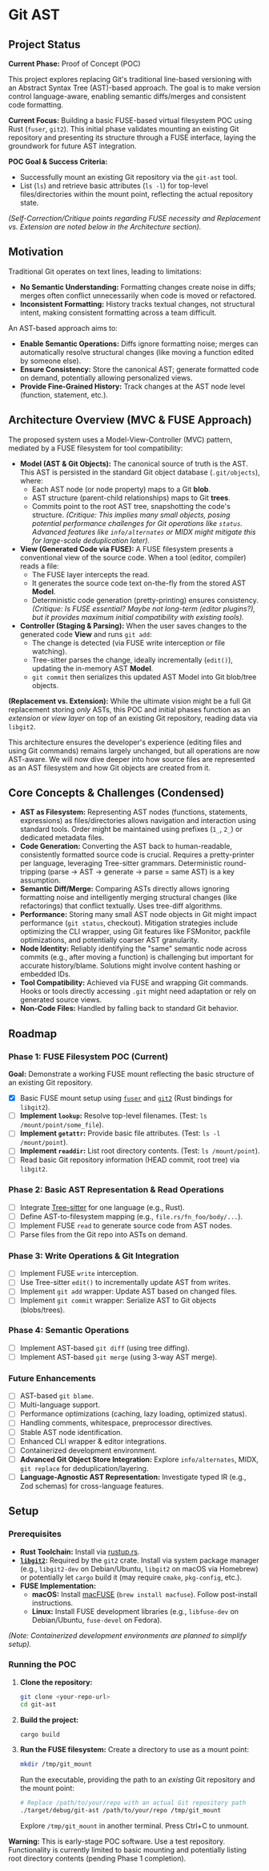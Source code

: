 # Git AST

## Project Status

**Current Phase:** Proof of Concept (POC)

This project explores replacing Git's traditional line-based versioning with an Abstract Syntax Tree (AST)-based approach. The goal is to make version control language-aware, enabling semantic diffs/merges and consistent code formatting.

**Current Focus:** Building a basic FUSE-based virtual filesystem POC using Rust (`fuser`, `git2`). This initial phase validates mounting an existing Git repository and presenting its structure through a FUSE interface, laying the groundwork for future AST integration.

**POC Goal & Success Criteria:**
*   Successfully mount an existing Git repository via the `git-ast` tool.
*   List (`ls`) and retrieve basic attributes (`ls -l`) for top-level files/directories within the mount point, reflecting the actual repository state.

*(Self-Correction/Critique points regarding FUSE necessity and Replacement vs. Extension are noted below in the Architecture section).*

## Motivation

Traditional Git operates on text lines, leading to limitations:
*   **No Semantic Understanding:** Formatting changes create noise in diffs; merges often conflict unnecessarily when code is moved or refactored.
*   **Inconsistent Formatting:** History tracks textual changes, not structural intent, making consistent formatting across a team difficult.

An AST-based approach aims to:
*   **Enable Semantic Operations:** Diffs ignore formatting noise; merges can automatically resolve structural changes (like moving a function edited by someone else).
*   **Ensure Consistency:** Store the canonical AST; generate formatted code on demand, potentially allowing personalized views.
*   **Provide Fine-Grained History:** Track changes at the AST node level (function, statement, etc.).

## Architecture Overview (MVC & FUSE Approach)

The proposed system uses a Model-View-Controller (MVC) pattern, mediated by a FUSE filesystem for tool compatibility:

*   **Model (AST & Git Objects):** The canonical source of truth is the AST. This AST is persisted in the standard Git object database (`.git/objects`), where:
    *   Each AST node (or node property) maps to a Git **blob**.
    *   AST structure (parent-child relationships) maps to Git **trees**.
    *   Commits point to the root AST tree, snapshotting the code's structure.
    *(Critique: This implies many small objects, posing potential performance challenges for Git operations like `status`. Advanced features like `info/alternates` or MIDX might mitigate this for large-scale deduplication later).*
*   **View (Generated Code via FUSE):** A FUSE filesystem presents a conventional view of the source code. When a tool (editor, compiler) reads a file:
    *   The FUSE layer intercepts the read.
    *   It generates the source code text on-the-fly from the stored AST **Model**.
    *   Deterministic code generation (pretty-printing) ensures consistency.
    *(Critique: Is FUSE essential? Maybe not long-term (editor plugins?), but it provides maximum initial compatibility with existing tools).*
*   **Controller (Staging & Parsing):** When the user saves changes to the generated code **View** and runs `git add`:
    *   The change is detected (via FUSE write interception or file watching).
    *   Tree-sitter parses the change, ideally incrementally (`edit()`), updating the in-memory AST **Model**.
    *   `git commit` then serializes this updated AST Model into Git blob/tree objects.

**(Replacement vs. Extension):** While the ultimate vision might be a full Git replacement storing *only* ASTs, this POC and initial phases function as an *extension* or *view layer* on top of an existing Git repository, reading data via `libgit2`.

This architecture ensures the developer's experience (editing files and using Git commands) remains largely unchanged, but all operations are now AST-aware. We will now dive deeper into how source files are represented as an AST filesystem and how Git objects are created from it.

## Core Concepts & Challenges (Condensed)

*   **AST as Filesystem:** Representing AST nodes (functions, statements, expressions) as files/directories allows navigation and interaction using standard tools. Order might be maintained using prefixes (`1_`, `2_`) or dedicated metadata files.
*   **Code Generation:** Converting the AST back to human-readable, consistently formatted source code is crucial. Requires a pretty-printer per language, leveraging Tree-sitter grammars. Deterministic round-tripping (parse -> AST -> generate -> parse = same AST) is a key assumption.
*   **Semantic Diff/Merge:** Comparing ASTs directly allows ignoring formatting noise and intelligently merging structural changes (like refactorings) that conflict textually. Uses tree-diff algorithms.
*   **Performance:** Storing many small AST node objects in Git might impact performance (`git status`, checkout). Mitigation strategies include optimizing the CLI wrapper, using Git features like FSMonitor, packfile optimizations, and potentially coarser AST granularity.
*   **Node Identity:** Reliably identifying the "same" semantic node across commits (e.g., after moving a function) is challenging but important for accurate history/blame. Solutions might involve content hashing or embedded IDs.
*   **Tool Compatibility:** Achieved via FUSE and wrapping Git commands. Hooks or tools directly accessing `.git` might need adaptation or rely on generated source views.
*   **Non-Code Files:** Handled by falling back to standard Git behavior.

## Roadmap

### Phase 1: FUSE Filesystem POC (Current)
**Goal:** Demonstrate a working FUSE mount reflecting the basic structure of an existing Git repository.
-   [x] Basic FUSE mount setup using [`fuser`](https://docs.rs/fuser/) and [`git2`](https://docs.rs/git2/) (Rust bindings for `libgit2`).
-   [ ] **Implement `lookup`:** Resolve top-level filenames. (Test: `ls /mount/point/some_file`).
-   [ ] **Implement `getattr`:** Provide basic file attributes. (Test: `ls -l /mount/point`).
-   [ ] **Implement `readdir`:** List root directory contents. (Test: `ls /mount/point`).
-   [ ] Read basic Git repository information (HEAD commit, root tree) via `libgit2`.

### Phase 2: Basic AST Representation & Read Operations
-   [ ] Integrate [Tree-sitter](https://tree-sitter.github.io/tree-sitter/) for one language (e.g., Rust).
-   [ ] Define AST-to-filesystem mapping (e.g., `file.rs/fn_foo/body/...`).
-   [ ] Implement FUSE `read` to generate source code from AST nodes.
-   [ ] Parse files from the Git repo into ASTs on demand.

### Phase 3: Write Operations & Git Integration
-   [ ] Implement FUSE `write` interception.
-   [ ] Use Tree-sitter `edit()` to incrementally update AST from writes.
-   [ ] Implement `git add` wrapper: Update AST based on changed files.
-   [ ] Implement `git commit` wrapper: Serialize AST to Git objects (blobs/trees).

### Phase 4: Semantic Operations
-   [ ] Implement AST-based `git diff` (using tree diffing).
-   [ ] Implement AST-based `git merge` (using 3-way AST merge).

### Future Enhancements
-   [ ] AST-based `git blame`.
-   [ ] Multi-language support.
-   [ ] Performance optimizations (caching, lazy loading, optimized status).
-   [ ] Handling comments, whitespace, preprocessor directives.
-   [ ] Stable AST node identification.
-   [ ] Enhanced CLI wrapper & editor integrations.
-   [ ] Containerized development environment.
-   [ ] **Advanced Git Object Store Integration:** Explore `info/alternates`, MIDX, `git replace` for deduplication/layering.
-   [ ] **Language-Agnostic AST Representation:** Investigate typed IR (e.g., Zod schemas) for cross-language features.

## Setup

### Prerequisites

*   **Rust Toolchain:** Install via [rustup.rs](https://rustup.rs/).
*   **[`libgit2`](https://libgit2.org/):** Required by the `git2` crate. Install via system package manager (e.g., `libgit2-dev` on Debian/Ubuntu, `libgit2` on macOS via Homebrew) or potentially let `cargo` build it (may require `cmake`, `pkg-config`, etc.).
*   **FUSE Implementation:**
    *   **macOS:** Install [macFUSE](https://osxfuse.github.io/) (`brew install macfuse`). Follow post-install instructions.
    *   **Linux:** Install FUSE development libraries (e.g., `libfuse-dev` on Debian/Ubuntu, `fuse-devel` on Fedora).

*(Note: Containerized development environments are planned to simplify setup).*

### Running the POC

1.  **Clone the repository:**
    ```bash
    git clone <your-repo-url>
    cd git-ast
    ```
2.  **Build the project:**
    ```bash
    cargo build
    ```
3.  **Run the FUSE filesystem:**
    Create a directory to use as a mount point:
    ```bash
    mkdir /tmp/git_mount
    ```
    Run the executable, providing the path to an *existing* Git repository and the mount point:
    ```bash
    # Replace /path/to/your/repo with an actual Git repository path
    ./target/debug/git-ast /path/to/your/repo /tmp/git_mount
    ```
    Explore `/tmp/git_mount` in another terminal. Press Ctrl+C to unmount.

**Warning:** This is early-stage POC software. Use a test repository. Functionality is currently limited to basic mounting and potentially listing root directory contents (pending Phase 1 completion).
